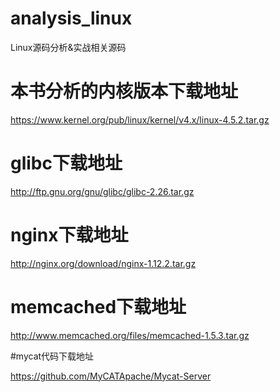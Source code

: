# analysis_linux
Linux源码分析&amp;实战相关源码

# 本书分析的内核版本下载地址

https://www.kernel.org/pub/linux/kernel/v4.x/linux-4.5.2.tar.gz

# glibc下载地址

http://ftp.gnu.org/gnu/glibc/glibc-2.26.tar.gz

# nginx下载地址

http://nginx.org/download/nginx-1.12.2.tar.gz

# memcached下载地址

http://www.memcached.org/files/memcached-1.5.3.tar.gz

#mycat代码下载地址

https://github.com/MyCATApache/Mycat-Server


